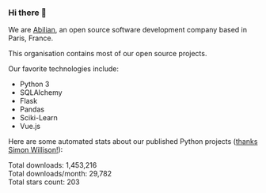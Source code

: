 ### Hi there 👋

We are [Abilian](https://abilian.com/), an open source software development company based in Paris, France.

This organisation contains most of our open source projects.

Our favorite technologies include:

- Python 3
- SQLAlchemy
- Flask
- Pandas
- Sciki-Learn
- Vue.js

Here are some automated stats about our published Python projects
([thanks Simon Willison!][sw-post]):

<!--marker-->
Total downloads: 1,453,216<br>
Total downloads/month: 29,782<br>
Total stars count: 203
<!--end-->

[sw-post]: https://simonwillison.net/2020/Jul/10/self-updating-profile-readme/